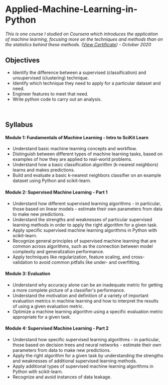 # Applied-Machine-Learning-in-Python

*This is one course I studied on Coursera which introduces the application of machine learning, focusing more on the techniques and methods than on the statistics behind these methods. ([View Certificate](https://www.coursera.org/account/accomplishments/verify/FWP27QQH3DWB)) - October 2020*

## Objectives

- Identify the difference between a supervised (classification) and unsupervised (clustering) technique.
- Identify which technique they need to apply for a particular dataset and need.
- Engineer features to meet that need.
- Write python code to carry out an analysis.

<br>

## Syllabus

#### Module 1: Fundamentals of Machine Learning - Intro to SciKit Learn

- Understand basic machine learning concepts and workflow.
- Distinguish between different types of machine learning tasks, based on examples of how they are applied to real-world problems.
- Understand how a basic classification algorithm (k-nearest neighbors) learns and makes predictions.
- Build and evaluate a basic k-nearest neighbors classifier on an example dataset using Python and scikit-learn.

#### Module 2: Supervised Machine Learning - Part 1

- Understand how different supervised learning algorithms - in particular, those based on linear models - estimate their own parameters from data to make new predictions.
- Understand the strengths and weaknesses of particular supervised learning methods in order to apply the right algorithm for a given task.
- Apply specific supervised machine learning algorithms in Python with scikit-learn.
- Recognize general principles of supervised machine learning that are common across algorithms, such as the connection between model complexity and generalization performance.
- Apply techniques like regularization, feature scaling, and cross-validation to avoid common pitfalls like under- and overfitting.

#### Module 3: Evaluation

- Understand why accuracy alone can be an inadequate metric for getting a more complete picture of a classifier's performance.
- Understand the motivation and definition of a variety of important evaluation metrics in machine learning and how to interpret the results of using a given evaluation metric.
- Optimize a machine learning algorithm using a specific evaluation metric appropriate for a given task.

#### Module 4: Supervised Machine Learning - Part 2

- Understand how specific supervised learning algorithms - in particular, those based on decision trees and neural networks - estimate their own parameters from data to make new predictions.
- Apply the right algorithm for a given task by understanding the strengths and weaknesses of additional supervised learning methods.
- Apply additional types of supervised machine learning algorithms in Python with scikit-learn.
- Recognize and avoid instances of data leakage.

